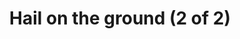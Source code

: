 ---
title: "Hail on the ground (2 of 2)"
near:
  - Hail on the ground (1 of 2)
  - Pathway after the storm
picture: "/assets/camera-roll/2008/2008-05-31-hail-on-the-ground-2/recon-4-031.jpg"
thumbnail: "/assets/camera-roll/2008/2008-05-31-hail-on-the-ground-2/recon-4-031-thumbnail.jpg"
tags:
  - Recon 4
  - photograph
  - hail
  - looking down
---